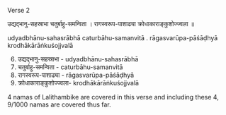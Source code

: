 Verse 2 

उद्यद्भानु-सहस्राभा चतुर्बाहु-समन्विता ।
रागस्वरूप-पाशाढ्या क्रोधाकाराङ्कुशोज्ज्वला ॥

udyadbhānu-sahasrābhā caturbāhu-samanvitā .
rāgasvarūpa-pāśāḍhyā krodhākārāṅkuśojjvalā 

6. उद्यद्भानु-सहस्राभा -  udyadbhānu-sahasrābhā 
7. चतुर्बाहु-समन्विता  - caturbāhu-samanvitā 
8. रागस्वरूप-पाशाढ्या - rāgasvarūpa-pāśāḍhyā 
9. क्रोधाकाराङ्कुशोज्ज्वला- krodhākārāṅkuśojjvalā

4 namas of Lalithambike are covered in this verse and including these 4, 9/1000 namas are covered thus far.
